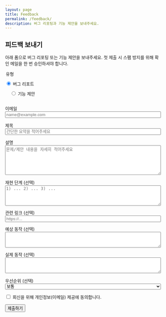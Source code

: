 ```yaml
---
layout: page
title: Feedback
permalink: /feedback/
description: 버그 리포팅과 기능 제안을 보내주세요.
---
```


## 피드백 보내기

아래 폼으로 버그 리포팅 또는 기능 제안을 보내주세요. 첫 제출 시 스팸 방지를 위해 확인 메일을 한 번 승인하셔야 합니다.

<div id="feedback-status" class="notice" style="display:none;"></div>

<form id="feedback-form" action="https://formsubmit.co/captain@goolzy.com" method="POST">
  <!-- Formsubmit 옵션 -->
  <input type="hidden" name="_template" value="table">
  <input type="hidden" name="_subject" id="_subject" value="[Feedback] 제출">
  <input type="hidden" name="_next" value="{{ '/feedback/?success=1' | absolute_url }}">
  <input type="text" name="website" style="display:none" tabindex="-1" autocomplete="off"> <!-- honeypot -->

  <fieldset>
    <legend>유형</legend>
    <label><input type="radio" name="Category" value="버그 리포트" checked> 버그 리포트</label>
    <label style="margin-left:1rem;"><input type="radio" name="Category" value="기능 제안"> 기능 제안</label>
  </fieldset>

  <label>이메일
    <input type="email" name="Email" required placeholder="name@example.com">
  </label>

  <label>제목
    <input type="text" name="Title" id="title" required placeholder="간단한 요약을 적어주세요">
  </label>

  <label>설명
    <textarea name="Description" rows="6" required placeholder="문제/제안 내용을 자세히 적어주세요"></textarea>
  </label>

  <div class="grid">
    <div>
      <label>재현 단계 (선택)
        <textarea name="Steps_to_Reproduce" rows="4" placeholder="1) ... 2) ... 3) ..."></textarea>
      </label>
    </div>
    <div>
      <label>관련 링크 (선택)
        <input type="url" name="Related_URL" placeholder="https://...">
      </label>
    </div>
  </div>

  <div class="grid">
    <div>
      <label>예상 동작 (선택)
        <textarea name="Expected_Behavior" rows="3"></textarea>
      </label>
    </div>
    <div>
      <label>실제 동작 (선택)
        <textarea name="Actual_Behavior" rows="3"></textarea>
      </label>
    </div>
  </div>

  <label>우선순위 (선택)
    <select name="Priority">
      <option>보통</option>
      <option>높음</option>
      <option>긴급</option>
    </select>
  </label>

  <label class="checkbox">
    <input type="checkbox" required>
    회신을 위해 개인정보(이메일) 제공에 동의합니다.
  </label>

  <button type="submit" class="btn">제출하기</button>
</form>

<script>
(function(){
  try {
    var params = new URLSearchParams(window.location.search);
    if (params.get('success') === '1') {
      var box = document.getElementById('feedback-status');
      box.style.display = 'block';
      box.textContent = '감사합니다! 피드백이 전송되었습니다. 곧 확인 후 회신 드리겠습니다.';
    }
  } catch (e) {}

  var form = document.getElementById('feedback-form');
  var subject = document.getElementById('_subject');
  var title = document.getElementById('title');
  function updateSubject(){
    var type = (form.querySelector('input[name="Category"]:checked')||{}).value || '피드백';
    subject.value = '[' + type + '] ' + (title.value || '제목 미입력');
  }
  form.addEventListener('change', updateSubject);
  form.addEventListener('input', updateSubject);
  form.addEventListener('submit', updateSubject);
})();
</script>

<style>
/* 가벼운 폼 스타일 보강 */
form#feedback-form label { display:block; margin: 0.75rem 0; }
form#feedback-form input[type="text"],
form#feedback-form input[type="email"],
form#feedback-form input[type="url"],
form#feedback-form textarea,
form#feedback-form select { width:100%; }
.notice { background: #eefcf7; border:1px solid #c9f1e6; padding:0.75rem 1rem; border-radius: 8px; }
fieldset { border:none; padding:0; margin:0.5rem 0 1rem; }
</style>

